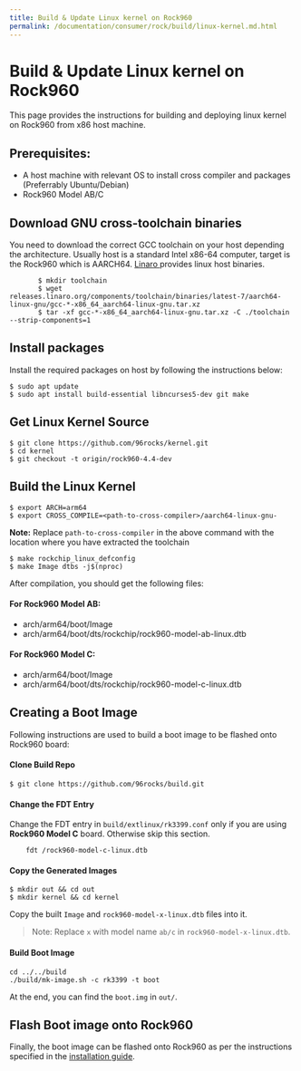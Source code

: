 ```yaml
---
title: Build & Update Linux kernel on Rock960
permalink: /documentation/consumer/rock/build/linux-kernel.md.html
---
```


# Build & Update Linux kernel on Rock960

This page provides the instructions for building and deploying linux
kernel on Rock960 from x86 host machine.

## Prerequisites:
- A host machine with relevant OS to install cross compiler and packages (Preferrably Ubuntu/Debian)
- Rock960 Model AB/C

## Download GNU cross-toolchain binaries

You need to download the correct GCC toolchain on your host depending the
architecture. Usually host is a standard Intel x86-64 computer, target is
the Rock960 which is AARCH64. <a href="https://www.linaro.org/downloads"> Linaro </a>  provides linux host binaries.
```shell
       $ mkdir toolchain
       $ wget releases.linaro.org/components/toolchain/binaries/latest-7/aarch64-linux-gnu/gcc-*-x86_64_aarch64-linux-gnu.tar.xz
       $ tar -xf gcc-*-x86_64_aarch64-linux-gnu.tar.xz -C ./toolchain --strip-components=1
```

## Install packages

Install the required packages on host by following the instructions below:

```shell
$ sudo apt update
$ sudo apt install build-essential libncurses5-dev git make
```

## Get Linux Kernel Source

```shell
$ git clone https://github.com/96rocks/kernel.git
$ cd kernel
$ git checkout -t origin/rock960-4.4-dev
```

## Build the Linux Kernel

```shell
$ export ARCH=arm64
$ export CROSS_COMPILE=<path-to-cross-compiler>/aarch64-linux-gnu-
```
**Note:** Replace `path-to-cross-compiler` in the above command with the location
          where you have extracted the toolchain

```shell
$ make rockchip_linux_defconfig
$ make Image dtbs -j$(nproc)
```

After compilation, you should get the following files:

#### For Rock960 Model AB:

* arch/arm64/boot/Image
* arch/arm64/boot/dts/rockchip/rock960-model-ab-linux.dtb

#### For Rock960 Model C:

* arch/arm64/boot/Image
* arch/arm64/boot/dts/rockchip/rock960-model-c-linux.dtb

## Creating a Boot Image

Following instructions are used to build a boot image to be flashed
onto Rock960 board:

#### Clone Build Repo

```shell
$ git clone https://github.com/96rocks/build.git
```

#### Change the FDT Entry

Change the FDT entry in `build/extlinux/rk3399.conf` only if you are using
**Rock960 Model C** board. Otherwise skip this section.

```
    fdt /rock960-model-c-linux.dtb
```

#### Copy the Generated Images

```shell
$ mkdir out && cd out
$ mkdir kernel && cd kernel
```

Copy the built `Image` and `rock960-model-x-linux.dtb` files into it.

> Note: Replace `x` with model name `ab/c` in `rock960-model-x-linux.dtb`.

#### Build Boot Image

```shell
cd ../../build
./build/mk-image.sh -c rk3399 -t boot
```

At the end, you can find the `boot.img` in `out/`.

## Flash Boot image onto Rock960

Finally, the boot image can be flashed onto Rock960 as per the instructions
specified in the [installation guide](https://github.com/96boards/documentation/blob/master/consumer/rock/installation/linux-mac-rkdeveloptool.md#flash-by-partitions).
